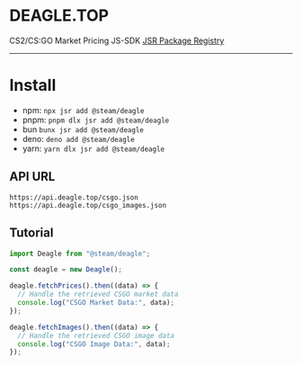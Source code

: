 # DEAGLE.TOP

CS2/CS:GO Market Pricing JS-SDK
[JSR Package Registry](https://jsr.io/@steam/deagle "JSR Package Registry")

---

# Install

- npm: `npx jsr add @steam/deagle`
- pnpm: `pnpm dlx jsr add @steam/deagle`
- bun `bunx jsr add @steam/deagle`
- deno: `deno add @steam/deagle`
- yarn: `yarn dlx jsr add @steam/deagle`

## API URL

`https://api.deagle.top/csgo.json`
`https://api.deagle.top/csgo_images.json`

## Tutorial

```javascript
import Deagle from "@steam/deagle";

const deagle = new Deagle();

deagle.fetchPrices().then((data) => {
  // Handle the retrieved CSGO market data
  console.log("CSGO Market Data:", data);
});

deagle.fetchImages().then((data) => {
  // Handle the retrieved CSGO image data
  console.log("CSGO Image Data:", data);
});
```
